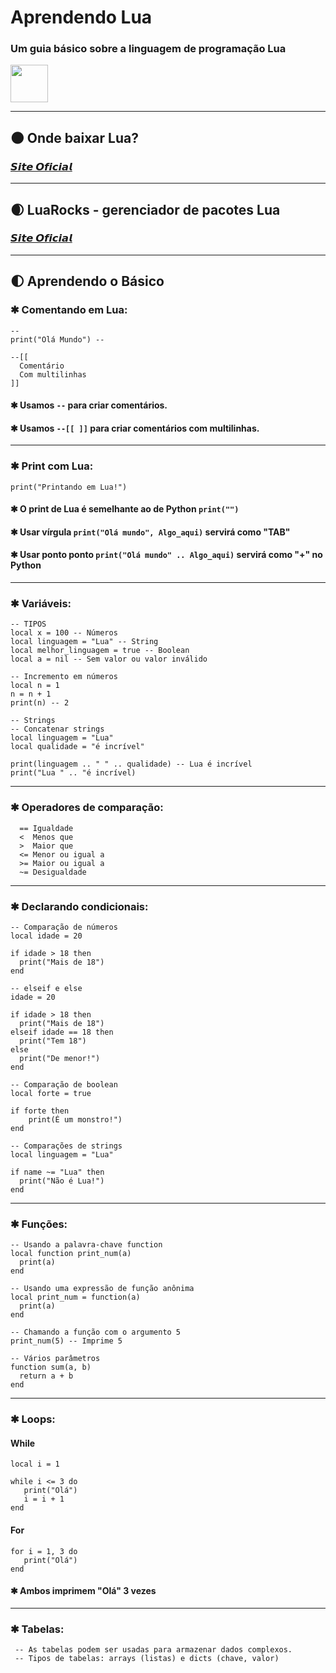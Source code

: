 # Aprendendo Lua
### Um guia básico sobre a linguagem de programação Lua

<div style="display:flex;">
     <img src="https://img.shields.io/badge/-Lua-2C2D72?logo=Lua&logoColor=white" width="60px">
</div>

---

## 🌑 Onde baixar Lua?
### [𝙎𝙞𝙩𝙚 𝙊𝙛𝙞𝙘𝙞𝙖𝙡](https://www.lua.org/download.html)

---

## 🌒 LuaRocks - gerenciador de pacotes Lua 
### [𝙎𝙞𝙩𝙚 𝙊𝙛𝙞𝙘𝙞𝙖𝙡](https://luarocks.org)

---

## 🌓 Aprendendo o Básico

### ✱ Comentando em Lua:
```
-- 
print("Olá Mundo") -- 

--[[
  Comentário 
  Com multilinhas
]]
```
#### ✱ Usamos ```--``` para criar comentários.
#### ✱ Usamos ```--[[ ]]``` para criar comentários com multilinhas.

---

### ✱ Print com Lua:
```
print("Printando em Lua!")
```
#### ✱ O print de Lua é semelhante ao de Python ```print("")```
#### ✱ Usar vírgula ```print("Olá mundo", Algo_aqui)``` servirá como "TAB"
#### ✱ Usar ponto ponto ```print("Olá mundo" .. Algo_aqui)``` servirá como "+" no Python

---

### ✱ Variáveis:
```
-- TIPOS
local x = 100 -- Números 
local linguagem = "Lua" -- String
local melhor_linguagem = true -- Boolean
local a = nil -- Sem valor ou valor inválido

-- Incremento em números
local n = 1
n = n + 1
print(n) -- 2

-- Strings
-- Concatenar strings
local linguagem = "Lua"
local qualidade = "é incrível"

print(linguagem .. " " .. qualidade) -- Lua é incrível
print("Lua " .. "é incrível)
```

---

### ✱ Operadores de comparação:
```
  == Igualdade
  <  Menos que
  >  Maior que
  <= Menor ou igual a
  >= Maior ou igual a
  ~= Desigualdade
```

---

### ✱ Declarando condicionais:
```
-- Comparação de números
local idade = 20

if idade > 18 then
  print("Mais de 18") 
end

-- elseif e else
idade = 20

if idade > 18 then
  print("Mais de 18")
elseif idade == 18 then
  print("Tem 18")
else
  print("De menor!")
end

-- Comparação de boolean
local forte = true

if forte then
    print(É um monstro!")
end

-- Comparações de strings
local linguagem = "Lua"

if name ~= "Lua" then
  print("Não é Lua!")
end
```

---

### ✱ Funções:
```
-- Usando a palavra-chave function
local function print_num(a)
  print(a)
end

-- Usando uma expressão de função anônima
local print_num = function(a)
  print(a)
end

-- Chamando a função com o argumento 5
print_num(5) -- Imprime 5

-- Vários parâmetros
function sum(a, b)
  return a + b
end
```

---

### ✱ Loops:
#### While
```
local i = 1

while i <= 3 do
   print("Olá")
   i = i + 1
end
```
#### For
```
for i = 1, 3 do
   print("Olá")
end
```
#### ✱ Ambos imprimem "Olá" 3 vezes

---

### ✱ Tabelas:
```
 -- As tabelas podem ser usadas para armazenar dados complexos.
 -- Tipos de tabelas: arrays (listas) e dicts (chave, valor)
```
